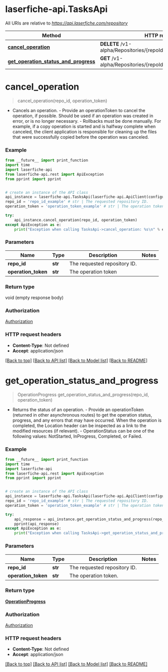 # laserfiche-api.TasksApi

All URIs are relative to *https://api.laserfiche.com/repository*

Method | HTTP request | Description
------------- | ------------- | -------------
[**cancel_operation**](TasksApi.md#cancel_operation) | **DELETE** /v1-alpha/Repositories/{repoId}/Tasks/{operationToken} | 
[**get_operation_status_and_progress**](TasksApi.md#get_operation_status_and_progress) | **GET** /v1-alpha/Repositories/{repoId}/Tasks/{operationToken} | 

# **cancel_operation**
> cancel_operation(repo_id, operation_token)



- Cancels an operation. - Provide an operationToken to cancel the operation, if possible. Should be used if an operation was created in error, or is no longer necessary. - Rollbacks must be done manually. For example, if a copy operation is started and is halfway complete when canceled, the client application is responsible for cleaning up the files that were successfully copied before the operation was canceled.

### Example
```python
from __future__ import print_function
import time
import laserfiche-api
from laserfiche-api.rest import ApiException
from pprint import pprint


# create an instance of the API class
api_instance = laserfiche-api.TasksApi(laserfiche-api.ApiClient(configuration))
repo_id = 'repo_id_example' # str | The requested repository ID.
operation_token = 'operation_token_example' # str | The operation token 

try:
    api_instance.cancel_operation(repo_id, operation_token)
except ApiException as e:
    print("Exception when calling TasksApi->cancel_operation: %s\n" % e)
```

### Parameters

Name | Type | Description  | Notes
------------- | ------------- | ------------- | -------------
 **repo_id** | **str**| The requested repository ID. | 
 **operation_token** | **str**| The operation token  | 

### Return type

void (empty response body)

### Authorization

[Authorization](../README.md#Authorization)

### HTTP request headers

 - **Content-Type**: Not defined
 - **Accept**: application/json

[[Back to top]](#) [[Back to API list]](../README.md#documentation-for-api-endpoints) [[Back to Model list]](../README.md#documentation-for-models) [[Back to README]](../README.md)

# **get_operation_status_and_progress**
> OperationProgress get_operation_status_and_progress(repo_id, operation_token)



- Returns the status of an operation. - Provide an operationToken (returned in other asynchronous routes) to get the operation status, progress, and any errors that may have occurred. When the operation is completed, the Location header can be inspected as a link to the modified resources (if relevant). - OperationStatus can be one of the following values: NotStarted, InProgress, Completed, or Failed.

### Example
```python
from __future__ import print_function
import time
import laserfiche-api
from laserfiche-api.rest import ApiException
from pprint import pprint


# create an instance of the API class
api_instance = laserfiche-api.TasksApi(laserfiche-api.ApiClient(configuration))
repo_id = 'repo_id_example' # str | The requested repository ID.
operation_token = 'operation_token_example' # str | The operation token.

try:
    api_response = api_instance.get_operation_status_and_progress(repo_id, operation_token)
    pprint(api_response)
except ApiException as e:
    print("Exception when calling TasksApi->get_operation_status_and_progress: %s\n" % e)
```

### Parameters

Name | Type | Description  | Notes
------------- | ------------- | ------------- | -------------
 **repo_id** | **str**| The requested repository ID. | 
 **operation_token** | **str**| The operation token. | 

### Return type

[**OperationProgress**](OperationProgress.md)

### Authorization

[Authorization](../README.md#Authorization)

### HTTP request headers

 - **Content-Type**: Not defined
 - **Accept**: application/json

[[Back to top]](#) [[Back to API list]](../README.md#documentation-for-api-endpoints) [[Back to Model list]](../README.md#documentation-for-models) [[Back to README]](../README.md)

